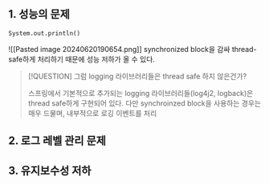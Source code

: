 
## 1. 성능의 문제
`System.out.println()`

![[Pasted image 20240620190654.png]]
synchronized block을 감싸 thread-safe하게 처리하기 때문에 성능 저하가 올 수 있다.

> [!QUESTION]
> 그럼 logging 라이브러리들은 thread safe 하지 않은건가?
> 
> 스프링에서 기본적으로 추가되는 logging 라이브러리들(log4j2, logback)은 thread safe하게 구현되어 있다.
> 다만 synchroinzed block을 사용하는 경우는 매우 드물며, 내부적으로 로깅 이벤트를 처리


## 2. 로그 레벨 관리 문제


## 3. 유지보수성 저하
